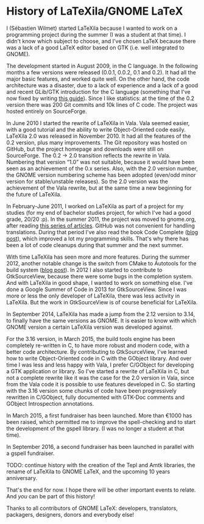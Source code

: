 History of LaTeXila/GNOME LaTeX
===============================

I (Sébastien Wilmet) started LaTeXila because I wanted to work on a programming
project during the summer (I was a student at that time). I didn't know which
subject to choose, and I've chosen LaTeX because there was a lack of a good
LaTeX editor based on GTK (i.e. well integrated to GNOME).

The development started in August 2009, in the C language. In the following
months a few versions were released (0.0.1, 0.0.2, 0.1 and 0.2). It had all the
major basic features, and worked quite well. On the other hand, the code
architecture was a disaster, due to a lack of experience and a lack of a good
and recent GLib/GTK introduction for the C language (something that I've now
fixed by writing
[this guide](https://people.gnome.org/~swilmet/glib-gtk-book/)).
Since I like statistics: at the time of the 0.2 version there was 200 Git
commits and 10k lines of C code. The project was hosted entirely on
SourceForge.

In June 2010 I started the rewrite of LaTeXila in Vala. Vala seemed easier,
with a good tutorial and the ability to write Object-Oriented code easily.
LaTeXila 2.0 was released in November 2010. It had all the features of the 0.2
version, plus many improvements. The Git repository was hosted on GitHub, but
the project homepage and downloads were still on SourceForge. The 0.2 -> 2.0
transition reflects the rewrite in Vala. Numbering that version “1.0” was not
suitable, because it would have been seen as an achievement of the 0.x series.
Also, with the 2.0 version number, the GNOME version numbering scheme has been
adopted (even/odd minor version for stable/unstable releases). So the 2.0
version was the achievement of the Vala rewrite, but at the same time a new
beginning for the future of LaTeXila.

In February-June 2011, I worked on LaTeXila as part of a project for my studies
(for my end of bachelor studies project, for which I've had a good grade,
20/20 :p). In the summer 2011, the project was moved to gnome.org, after
reading [this series of articles](http://blogs.gnome.org/johannes/2010/06/04/why-gnome-org/).
GitHub was not convenient for handling translations. During
that period I've also read the book Code Complete
([blog post](http://blogs.gnome.org/swilmet/2012/08/01/about-code-quality-and-maintainability/)),
which improved a lot my programming skills. That's why there has been a lot of
code cleanups during that summer and the next summer.

With time LaTeXila has seen more and more features. During the summer 2012,
another notable change is the switch from CMake to Autotools for the build
system ([blog post](http://blogs.gnome.org/swilmet/2012/09/05/switch-from-cmake-to-autotools/)).
In 2012 I also started to contribute to GtkSourceView, because there were some
bugs in the completion system. And with LaTeXila in good shape, I wanted to
work on something else. I've done a Google Summer of Code in 2013 for
GtkSourceView. Since I was more or less the only developer of LaTeXila, there
was less activity in LaTeXila. But the work in GtkSourceView is of course
beneficial for LaTeXila.

In September 2014, LaTeXila has made a jump from the 2.12 version to 3.14, to
finally have the same versions as GNOME. It is easier to know with which GNOME
version a certain LaTeXila version was developed against.

For the 3.16 version, in March 2015, the build tools engine has been completely
re-written in C, to have more robust and modern code, with a better code
architecture. By contributing to GtkSourceView, I've learned how to write
Object-Oriented code in C with the GObject library. And over time I was less
and less happy with Vala, I prefer C/GObject for developing a GTK application
or library. So I've started a rewrite of LaTeXila in C, but not a complete
rewrite like it was the case for the 2.0 version in Vala, since from the Vala
code it is possible to use features developed in C. So starting with the 3.16
version some chunks of code have been progressively rewritten in C/GObject,
fully documented with GTK-Doc comments and GObject Introspection annotations.

In March 2015, a first fundraiser has been launched. More than €1000 has been
raised, which permitted me to improve the spell-checking and to start the
development of the gspell library. (I was no longer a student at that time).

In September 2016, a second fundraiser has been launched in parallel with a
gspell fundraiser.

TODO: continue history with the creation of the Tepl and Amtk libraries, the
rename of LaTeXila to GNOME LaTeX, and the upcoming 10 years anniversary.

That's the end for now. I hope there will be other important events to relate.
And *you* can be part of this history!

Thanks to all contributors of GNOME LaTeX: developers, translators, packagers,
designers, donors and everybody else!

